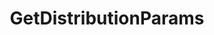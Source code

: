 ---
title: GetDistributionParams
excerpt: ''
api:
  file: consensus-chain-api.json
  operationId: get_distribution-params
deprecated: false
hidden: false
metadata:
  title: ''
  description: ''
  robots: index
next:
  description: ''
---